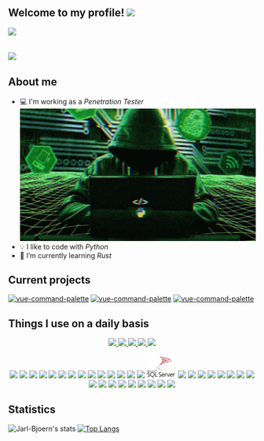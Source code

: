 ## Welcome to my profile! <img src="https://user-images.githubusercontent.com/42378118/110234147-e3259600-7f4e-11eb-95be-0c4047144dea.gif" width="30">
<p align="left">
<!--  <a href="https://github.com/Jarl-Bjoern?tab=repositories&sort=stargazers">
    <img alt="total stars" title="Total stars on GitHub" src="https://custom-icon-badges.herokuapp.com/badge/dynamic/json?logo=star&color=000000&labelColor=4D4D4D&label=Stars&style=for-the-badge&query=%24.stars&url=https://api.github-star-counter.workers.dev/user/Jarl-Bjoern"/></a><a href="https://github.com/Jarl-Bjoern?tab=followers"><a href="https://github.com/Jarl-Bjoern?tab=followers">
    <img alt="followers" title="Follow me on Github" src="https://custom-icon-badges.herokuapp.com/github/followers/Jarl-Bjoern?color=000000&labelColor=4D4D4D&style=for-the-badge&logo=github&label=Followers&logoColor=white"/></a>
-->
    <img src="https://komarev.com/ghpvc/?username=Jarl-Bjoern&color=000000&style=for-the-badge">
</p>
<br><img src="https://media.tenor.com/wa6oTC6T3EAAAAAC/ragnarskol.gif" width=300>

## About me
- 💻 I'm working as a *Penetration Tester*
<br><img src="https://github.com/Jarl-Bjoern/Jarl-Bjoern/blob/main/Gif/hacker-python.gif" width=500>
- 💡 I like to code with *Python*
- 📖 I’m currently learning *Rust*


## Current projects
[![vue-command-palette](https://svg.bookmark.style/api?url=https://github.com/Jarl-Bjoern/yggdrasil&mode=dark&style=horizontal)](https://github.com/Jarl-Bjoern/yggdrasil)
[![vue-command-palette](https://svg.bookmark.style/api?url=https://github.com/Jarl-Bjoern/tyr&mode=dark&style=horizontal)](https://github.com/Jarl-Bjoern/tyr)
[![vue-command-palette](https://svg.bookmark.style/api?url=https://github.com/Jarl-Bjoern/einherjer&mode=dark&style=horizontal)](https://github.com/Jarl-Bjoern/einherjer)

## Things I use on a daily basis
<p align="center">
    <a href="https://github.com/harish-sethuraman/readme-components">
        <img  src="https://readme-components.vercel.app/api?component=logo&fill=black&logo=docker">
    </a>
    <a href="https://github.com/harish-sethuraman/readme-components">
        <img  src="https://readme-components.vercel.app/api?component=logo&fill=black&logo=github">
    </a>
    <a href="https://github.com/harish-sethuraman/readme-components">
        <img  src="https://readme-components.vercel.app/api?component=logo&fill=black&logo=linux">
    </a>
    <a href="https://github.com/harish-sethuraman/readme-components">
        <img  src="https://readme-components.vercel.app/api?component=logo&fill=black&logo=python">
    </a>
    <a href="https://github.com/harish-sethuraman/readme-components">
        <img  src="https://readme-components.vercel.app/api?component=logo&fill=black&logo=windows">
    </a>
</p>
<p align="center">
    <img src="https://www.vectorlogo.zone/logos/alpinelinux/alpinelinux-ar21.svg" width="160">
    <img src="https://upload.wikimedia.org/wikipedia/commons/thumb/4/4d/Atlassian-logo.svg/1280px-Atlassian-logo.svg.png" width="160">
    <img src="https://raw.githubusercontent.com/wappalyzer/wappalyzer/master/src/drivers/webextension/images/icons/AlmaLinux.svg" width="60">
    <img src="https://www.vectorlogo.zone/logos/gnu_bash/gnu_bash-ar21.svg" width="120">
    <img src="https://upload.wikimedia.org/wikipedia/commons/thumb/3/34/Microsoft_Office_Excel_%282019%E2%80%93present%29.svg/2203px-Microsoft_Office_Excel_%282019%E2%80%93present%29.svg.png" width="60">
    <img src="https://gitlab.com/uploads/-/system/project/avatar/11903608/kali-exploitdb.png" width="60">
    <img src="https://i.pinimg.com/474x/3c/22/20/3c222092882bee7ef18fa5be84ef2e1b--linux-open-source.jpg" width="60">
    <img src="https://www.wst.space/wp-content/uploads/2018/08/output-onlinepngtools.png" width="120">
    <img src="https://raw.githubusercontent.com/maxogden/hexbin/gh-pages/vector/centos.svg" width="60">
    <img src="https://raw.githubusercontent.com/maxogden/hexbin/gh-pages/vector/debian.svg" width="60">
    <img src="https://www.vectorlogo.zone/logos/getfedora/getfedora-ar21.svg" width="160">
    <img src="https://greenbone.github.io/docs/latest/_static/logo.svg" width="60">
    <img src="https://upload.wikimedia.org/wikipedia/commons/thumb/2/2b/Kali-dragon-icon.svg/2048px-Kali-dragon-icon.svg.png" width="80">
    <img src="https://www.kali.org/tools/metasploit-framework/images/metasploit-framework-logo.svg" width="60">
    <img src="https://raw.githubusercontent.com/cncf/landscape/master/hosted_logos/microsoft-sql-server.svg" width="60">
    <img src="https://upload.wikimedia.org/wikipedia/de/thumb/1/1f/Logo_MySQL.svg/1280px-Logo_MySQL.svg.png" width="80">
    <img src="https://upload.wikimedia.org/wikipedia/commons/thumb/c/c1/Nessus-Professional-FullColor-RGB.svg/768px-Nessus-Professional-FullColor-RGB.svg.png" width="160">
    <img src="https://nmap.org/images/nmap-logo-256x256.png" width="60">
    <img src="https://jessehirsh.com/content/images/size/w960/2020/08/Parrot_Logo.png" width="60">
    <img src="https://upload.wikimedia.org/wikipedia/en/2/25/Proxmox-VE-logo.svg" width="160">
    <img src="https://upload.wikimedia.org/wikipedia/de/thumb/c/cb/Raspberry_Pi_Logo.svg/1200px-Raspberry_Pi_Logo.svg.png" width="60">
    <img src="https://www.vectorlogo.zone/logos/redhat/redhat-icon.svg" width="60">
    <img src="https://vectorwiki.com/images/6V0CU__rocky-linux-wordmark.svg" width="160">
    <img src="https://cdn-icons-png.flaticon.com/512/5261/5261911.png" width="60">
    <img src="https://res.cloudinary.com/snyk/image/upload/v1537345897/press-kit/brand/logo-vertical-black.png" width="90">   
    <img src="https://www.vectorlogo.zone/logos/stackoverflow/stackoverflow-official.svg" width="160">
    <img src="https://www.vectorlogo.zone/logos/suse/suse-ar21.svg" width="160">
    <img src="https://www.vectorlogo.zone/logos/ubuntu/ubuntu-icon.svg" width="60">
    <img src="https://upload.wikimedia.org/wikipedia/commons/thumb/c/cd/Visual_Studio_2017_Logo.svg/1024px-Visual_Studio_2017_Logo.svg.png" width="60">
    <img src="https://cdn.freebiesupply.com/logos/thumbs/2x/visual-studio-code-logo.png" width="60">
    <img src="https://upload.wikimedia.org/wikipedia/commons/1/11/VMware_logo.svg" width="150">
    <img src="https://upload.wikimedia.org/wikipedia/commons/thumb/f/fd/Microsoft_Office_Word_%282019%E2%80%93present%29.svg/1200px-Microsoft_Office_Word_%282019%E2%80%93present%29.svg.png" width="60">
</p>

## Statistics
![Jarl-Bjoern's stats](https://github-readme-stats.vercel.app/api?username=Jarl-Bjoern&hide=issues&show_icons=true&theme=dark&bg_color=0A0A0A)
[![Top Langs](https://github-readme-stats.vercel.app/api/top-langs/?username=Jarl-Bjoern&layout=compact&theme=dark&bg_color=0A0A0A)](https://github.com/anuraghazra/github-readme-stats)
<!--
<a href="https://github.com/Jarl-Bjoern?tab=followers">
    <img src="https://img.shields.io/github/followers/Jarl-Bjoern?tab=followers?label=blue&logo=github&style=for-the-badge" alt="GitHub badge" />
</a>
-->

<!--

Here are some ideas to get you started:

- 🔭 I’m currently working on ...
- 🌱 I’m currently learning ...
- 👯 I’m looking to collaborate on ...
- 🤔 I’m looking for help with ...
- 💬 Ask me about ...
- 📫 How to reach me: ...
- 😄 Pronouns: ...
- ⚡ Fun fact: ...
-->
